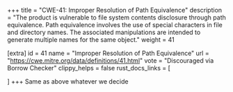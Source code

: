 +++
title = "CWE-41: Improper Resolution of Path Equivalence"
description	= "The product is vulnerable to file system contents disclosure through path equivalence. Path equivalence involves the use of special characters in file and directory names. The associated manipulations are intended to generate multiple names for the same object."
weight = 41

[extra]
id = 41
name = "Improper Resolution of Path Equivalence"
url = "https://cwe.mitre.org/data/definitions/41.html"
vote = "Discouraged via Borrow Checker"
clippy_helps = false
rust_docs_links = [
	
]
+++
Same as above whatever we decide
